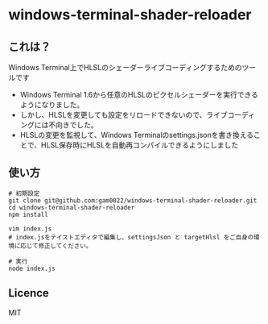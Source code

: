 # windows-terminal-shader-reloader

## これは？

Windows Terminal上でHLSLのシェーダーライブコーディングするためのツールです

- Windows Terminal 1.6から任意のHLSLのピクセルシェーダーを実行できるようになりました。
- しかし、HLSLを変更しても設定をリロードできないので、ライブコーディングには不向きでした。
- HLSLの変更を監視して、Windows Terminalのsettings.jsonを書き換えることで、HLSL保存時にHLSLを自動再コンパイルできるようにしました

## 使い方

```
# 初期設定
git clone git@github.com:gam0022/windows-terminal-shader-reloader.git
cd windows-terminal-shader-reloader
npm install

vim index.js
# index.jsをテイストエディタで編集し、settingsJson と targetHlsl をご自身の環境に応じて修正してください。

# 実行
node index.js
```

## Licence

MIT